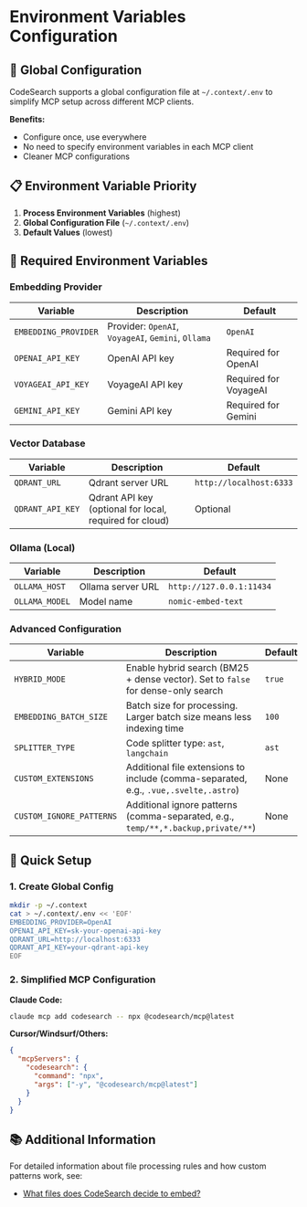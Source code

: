 # Environment Variables Configuration

## 🎯 Global Configuration

CodeSearch supports a global configuration file at `~/.context/.env` to simplify MCP setup across different MCP clients.

**Benefits:**

- Configure once, use everywhere
- No need to specify environment variables in each MCP client
- Cleaner MCP configurations

## 📋 Environment Variable Priority

1. **Process Environment Variables** (highest)
2. **Global Configuration File** (`~/.context/.env`)
3. **Default Values** (lowest)

## 🔧 Required Environment Variables

### Embedding Provider

| Variable             | Description                                        | Default               |
| -------------------- | -------------------------------------------------- | --------------------- |
| `EMBEDDING_PROVIDER` | Provider: `OpenAI`, `VoyageAI`, `Gemini`, `Ollama` | `OpenAI`              |
| `OPENAI_API_KEY`     | OpenAI API key                                     | Required for OpenAI   |
| `VOYAGEAI_API_KEY`   | VoyageAI API key                                   | Required for VoyageAI |
| `GEMINI_API_KEY`     | Gemini API key                                     | Required for Gemini   |

### Vector Database

| Variable         | Description                                                 | Default                     |
| ---------------- | ----------------------------------------------------------- | --------------------------- |
| `QDRANT_URL`     | Qdrant server URL                                         | `http://localhost:6333`     |
| `QDRANT_API_KEY` | Qdrant API key (optional for local, required for cloud)   | Optional                    |

### Ollama (Local)

| Variable       | Description       | Default                  |
| -------------- | ----------------- | ------------------------ |
| `OLLAMA_HOST`  | Ollama server URL | `http://127.0.0.1:11434` |
| `OLLAMA_MODEL` | Model name        | `nomic-embed-text`       |

### Advanced Configuration

| Variable                 | Description                                                                          | Default |
| ------------------------ | ------------------------------------------------------------------------------------ | ------- |
| `HYBRID_MODE`            | Enable hybrid search (BM25 + dense vector). Set to `false` for dense-only search     | `true`  |
| `EMBEDDING_BATCH_SIZE`   | Batch size for processing. Larger batch size means less indexing time                | `100`   |
| `SPLITTER_TYPE`          | Code splitter type: `ast`, `langchain`                                               | `ast`   |
| `CUSTOM_EXTENSIONS`      | Additional file extensions to include (comma-separated, e.g., `.vue,.svelte,.astro`) | None    |
| `CUSTOM_IGNORE_PATTERNS` | Additional ignore patterns (comma-separated, e.g., `temp/**,*.backup,private/**`)    | None    |

## 🚀 Quick Setup

### 1. Create Global Config

```bash
mkdir -p ~/.context
cat > ~/.context/.env << 'EOF'
EMBEDDING_PROVIDER=OpenAI
OPENAI_API_KEY=sk-your-openai-api-key
QDRANT_URL=http://localhost:6333
QDRANT_API_KEY=your-qdrant-api-key
EOF
```

### 2. Simplified MCP Configuration

**Claude Code:**

```bash
claude mcp add codesearch -- npx @codesearch/mcp@latest
```

**Cursor/Windsurf/Others:**

```json
{
  "mcpServers": {
    "codesearch": {
      "command": "npx",
      "args": ["-y", "@codesearch/mcp@latest"]
    }
  }
}
```

## 📚 Additional Information

For detailed information about file processing rules and how custom patterns work, see:

- [What files does CodeSearch decide to embed?](../troubleshooting/faq.md#q-what-files-does-codesearch-decide-to-embed)
